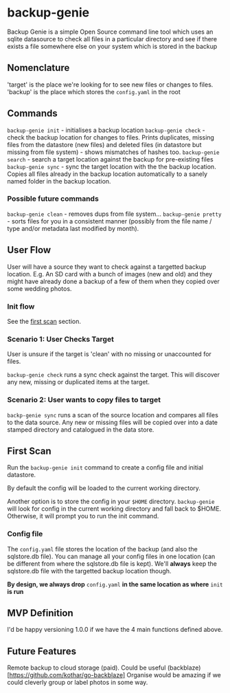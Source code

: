 # backup-genie

Backup Genie is a simple Open Source command line tool which uses an sqlite
datasource to check all files in a particular directory and see if there exists
a file somewhere else on your system which is stored in the backup

## Nomenclature

'target' is the place we're looking for to see new files or changes to files.
'backup' is the place which stores the `config.yaml` in the root

## Commands

`backup-genie init` - initialises a backup location
`backup-genie check` - check the backup location for changes to files. Prints
duplicates, missing files from the datastore (new files) and deleted files
(in datastore but missing from file system) - shows mismatches of hashes too.
`backup-genie search` - search a target location against the backup for
pre-existing files
`backup-genie sync` - sync the target location with the the backup location.
Copies all files already in the backup location automatically to a sanely
named folder in the backup location.

### Possible future commands

`backup-genie clean` - removes dups from file system...
`backup-genie pretty` - sorts files for you in a consistent manner (possibly
from the file name / type and/or metadata last modified by month).

## User Flow

User will have a source they want to check against a targetted backup location.
E.g. An SD card with a bunch of images (new and old) and they might have
already done a backup of a few of them when they copied over some wedding
photos.

### Init flow

See the [first scan](http://yeah.com) section. 

### Scenario 1: User Checks Target

User is unsure if the target is 'clean' with no missing or unaccounted for
files.

`backup-genie check` runs a sync check against the target. This will discover
any new, missing or duplicated items at the target.

### Scenario 2: User wants to copy files to target

`backp-genie sync` runs a scan of the source location and compares all files
to the data source. Any new or missing files will be copied over into a date
stamped directory and catalogued in the data store.

## First Scan

Run the `backup-genie init` command to create a config file and initial
datastore.

By default the config will be loaded to the current working directory.

Another option is to store the config in your `$HOME` directory. `backup-genie`
will look for config in the current working directory and fall back to $HOME.
Otherwise, it will prompt you to run the init command.

### Config file

The `config.yaml` file stores the location of the backup (and also the
sqlstore.db file). You can manage all your config files in one location
(can be different from where the sqlstore.db file is kept). We'll **always**
keep the sqlstore.db file with the targetted backup location though.

**By design, we always drop** `config.yaml` **in the same location as where**
`init` **is run**

## MVP Definition

I'd be happy versioning 1.0.0 if we have the 4 main functions defined above.

## Future Features

Remote backup to cloud storage (paid).
Could be useful (backblaze)[https://github.com/kothar/go-backblaze]
Organise would be amazing if we could cleverly group or label photos in some
way.

